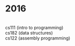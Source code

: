 # 2016
<br>cs111 (intro to programming)
<br>cs182 (data structures)
<br>cs122 (assembly programming)
